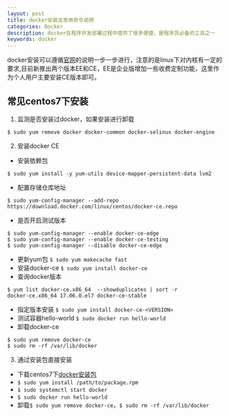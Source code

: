 ```yaml
---
layout: post
title: docker安装及常用命令说明
categories: Docker
description: docker在程序开发部署过程中提供了很多便捷，是程序员必备的工具之一
keywords: docker
---
```

  docker安装可以遵循[官网](https://docs.docker.com/engine/installation/)的说明一步一步进行，注意的是linux下对内核有一定的要求,目前新推出两个版本EE和CE，EE是企业版增加一些收费定制功能，这里作为个人用户主要安装CE版本即可。

## 常见centos7下安装

1. 监测是否安装过docker，如果安装进行卸载
```
$ sudo yum remove docker docker-common docker-selinux docker-engine
```
2. 安装docker CE
* 安装依赖包
```
$ sudo yum install -y yum-utils device-mapper-persistent-data lvm2
```
* 配置存储仓库地址
```
$ sudo yum-config-manager --add-repo https://download.docker.com/linux/centos/docker-ce.repo
```
* 是否开启测试版本
```
$ sudo yum-config-manager --enable docker-ce-edge
$ sudo yum-config-manager --enable docker-ce-testing
$ sudo yum-config-manager --disable docker-ce-edge
```
* 更新yum包
```$ sudo yum makecache fast```
* 安装docker-ce
```$ sudo yum install docker-ce```
* 查询docker版本
```
$ yum list docker-ce.x86_64  --showduplicates | sort -r
docker-ce.x86_64 17.06.0.el7 docker-ce-stable
```
* 指定版本安装
```$ sudo yum install docker-ce-<VERSION>```
* 测试容器hello-world
```$ sudo docker run hello-world```
* 卸载docker-ce
```
$ sudo yum remove docker-ce
$ sudo rm -rf /var/lib/docker
```
3. 通过安装包直接安装
* 下载centos7下[docker安装包](https://download.docker.com/linux/centos/7/x86_64/stable/Packages/)
* `$ sudo yum install /path/to/package.rpm`
* `$ sudo systemctl start docker`
* `$ sudo docker run hello-world`
* 卸载`$ sudo yum remove docker-ce`，`$ sudo rm -rf /var/lib/docker`

	